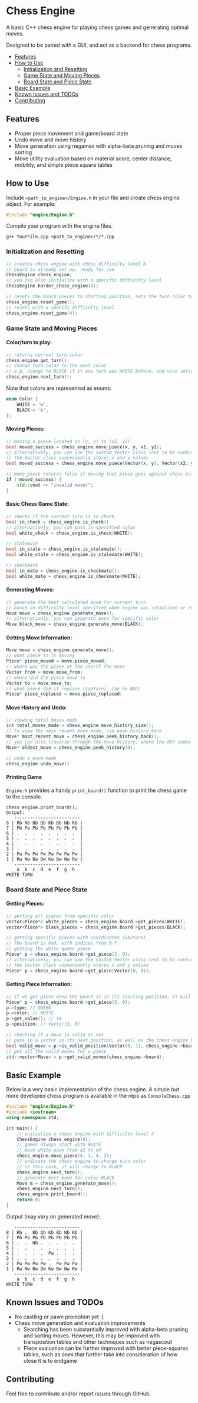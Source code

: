 # Chess Engine
A basic C++ chess engine for playing chess games and generating optimal moves.

Designed to be paired with a GUI, and act as a backend for chess programs.

- [Features](#features)
- [How to Use](#how-to-use)
    - [Initialization and Resetting](#Initialization-and-Resetting)
    - [Game State and Moving Pieces](#Game-State-and-Moving-Pieces)
    - [Board State and Piece State](#Board-State-and-Piece-State)
- [Basic Example](#Basic-Example)
- [Known Issues and TODOs](#Known-Issues-and-TODOs)
- [Contributing](#Contributing)

## Features
- Proper piece movement and game/board state
- Undo move and move history
- Move generation using negamax with alpha-beta pruning and moves sorting
- Move utility evaluation based on material score, center distance, mobility, and simple piece square tables

## How to Use
Include `<path_to_engine>/Engine.h` in your file and create chess engine object. For example:
```cpp
#include "engine/Engine.h"
```

Compile your program with the engine files.
```
g++ YourFile.cpp <path_to_engine>/*/*.cpp
```
### Initialization and Resetting
```cpp
// creates chess engine with chess difficulty level 0
// board is already set up, ready for use
ChessEngine chess_engine;
// you can also initialize with a specific difficulty level
ChessEngine harder_chess_engine(4);

// resets the board pieces to starting position, sets the turn color to WHITE
chess_engine.reset_game();
// resets with a specifc difficulty level
chess_engine.reset_game(4);
```

### Game State and Moving Pieces

#### Color/turn to play:
```cpp
// returns current turn color
chess_engine.get_turn();
// change turn color to the next color
// e.g. change to BLACK if it was turn was WHITE before, and vice versa
chess_engine.next_turn();
```
Note that colors are represented as enums:
```cpp
enum Color {
    WHITE = 'w',
    BLACK = 'b',
};
```

#### Moving Pieces:
```cpp
// moving a piece located on (x, y) to (x2, y2)
bool moved_success = chess_engine.move_piece(x, y, x2, y2);
// alternatively, you can use the custom Vector class (not to be confused with std::vector)
// the Vector class conveniently stores x and y values
bool moved_success = chess_engine.move_piece(Vector(x, y), Vector(x2, y2));

// move_piece returns false if moving that piece goes against chess rules
if (!moved_success) {
    std::cout << "invalid move!";
}
```
#### Basic Chess Game State:
```cpp
// checks if the current turn is in check
bool in_check = chess_engine.is_check()
// alternatively, you can pass in specified color
bool white_check = chess_engine.is_check(WHITE);

// stalemate
bool in_stale = chess_engine.is_stalemate();
bool white_stale = chess_engine.is_stalemate(WHITE);

// checkmate
bool in_mate = chess_engine.is_checkmate();
bool white_mate = chess_engine.is_checkmate(WHITE);
```

#### Generating Moves:
```cpp
// generate the best calculated move for current turn
// based on difficulty level specified when engine was intialized or reset
Move move = chess_engine.generate_move();
// alternatively, you can generate move for specific color
Move black_move = chess_engine.generate_move(BLACK);
```
#### Getting Move Information:
```cpp
Move move = chess_engine.generate_move();
// what piece is it moving
Piece* piece_moved = move.piece_moved;
// where was the piece at the startf the move
Vector from = move.move_from;
// where did the piece move to
Vector to = move.move_to;
// what piece did it replace (capture). Can be NULL
Piece* piece_replaced = move.piece_replaced;
```

#### Move History and Undo:
```cpp
// viewing total moves made
int total_moves_made = chess_engine.move_history_size();
// to view the most recent move made, use peek_history_back
Move* most_recent_move = chess_engine.peek_history_back();
// you can also traverse through the move history, where the 0th index is the oldest move
Move* oldest_move = chess_engine.peek_history(0);

// undo a move made
chess_engine.undo_move()
```

#### Printing Game
`Engine.h` provides a handy `print_board()` function to print the chess game to the console.
```
chess_engine.print_board();
Output:
   -------------------------
8 | Rb Nb Bb Qb Kb Bb Nb Rb |
7 | Pb Pb Pb Pb Pb Pb Pb Pb |
6 | .  .  .  .  .  .  .  .  |
5 | .  .  .  .  .  .  .  .  |
4 | .  .  .  .  .  .  .  .  |
3 | .  .  .  .  .  .  .  .  |
2 | Pw Pw Pw Pw Pw Pw Pw Pw |
1 | Rw Nw Bw Qw Kw Bw Nw Rw |
   -------------------------
    a  b  c  d  e  f  g  h
WHITE TURN
```

### Board State and Piece State
#### Getting Pieces:
```c++
// getting all pieces from specific color
vector<Piece*> white_pieces = chess_engine.board->get_pieces(WHITE);
vector<Piece*> black_pieces = chess_engine.board->get_pieces(BLACK);

// getting specific pieces with coordinates (vectors)
// The board is 8x8, with indices from 0-7
// getting the white queen piece
Piece* p = chess_engine.board->get_piece(3, 0);
// alternatively, you can use the custom Vector class (not to be confused with std::vector)
// the Vector class conveniently stores x and y values
Piece* p = chess_engine.board->get_piece(Vector(0, 0));
```
#### Getting Piece Information:
```cpp
// if we get piece when the board is in its starting position, it will return white rook
Piece* p = chess_engine.board->get_piece(3, 0);
p->type; // QUEEN
p->color; // WHITE
p->get_value(); // 90
p->position; // Vector(3, 0)

// checking if a move is valid or not
// pass in a vector as its next position, as well as the chess engine board
bool valid_move = p->is_valid_position(Vector(0, 1), chess_engine->board);
// get all the valid moves for a piece
std::vector<Move> = p->get_valid_moves(chess_engine->board);
```

## Basic Example
Below is a very basic implementation of the chess engine. A simple but more developed chess program is available in the repo as `ConsoleChess.cpp`
```cpp
#include "engine/Engine.h"
#include <iostream>
using namespace std;

int main() {
    // initialize a chess engine with difficulty level 4
    ChessEngine chess_engine(4);
    // games always start with WHITE
    // move white pawn from e2 to e4
    chess_engine.move_piece(4, 1, 4, 3);
    // indicate the chess engine to change turn color
    // in this case, it will change to BLACK
    chess_engine.next_turn();
    // generate best move for color BLACK
    Move m = chess_engine.generate_move();
    chess_engine.next_turn();
    chess_engine.print_board();
    return 0;
}
```
Output (may vary on generated move):
```
   -------------------------
8 | Rb .  Bb Qb Kb Bb Nb Rb |
7 | Pb Pb Pb Pb Pb Pb Pb Pb |
6 | .  .  Nb .  .  .  .  .  |
5 | .  .  .  .  .  .  .  .  |
4 | .  .  .  .  Pw .  .  .  |
3 | .  .  .  .  .  .  .  .  |
2 | Pw Pw Pw Pw .  Pw Pw Pw |
1 | Rw Nw Bw Qw Kw Bw Nw Rw |
   -------------------------
    a  b  c  d  e  f  g  h
WHITE TURN
```

## Known Issues and TODOs
- No castling or pawn promotion yet :(
- Chess move generation and evaluation improvements
    - Searching has been substantially improved with alpha-beta pruning and sorting moves. However, this may be improved with transposition tables and other techniques such as negascout
    - Piece evaluation can be further improved with better piece-squares tables, such as ones that further take into consideration of how close it is to endgame

## Contributing

Feel free to contribute and/or report issues through GitHub.